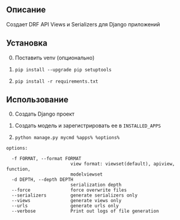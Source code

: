 ## Описание

Создает DRF API Views и Serializers для Django приложений


## Установка

0. Поставить venv (опционально)

1. `pip install --upgrade pip setuptools`

2. `pip install -r requirements.txt`


## Использование

0. Создать Django проект 

1. Создать модель и зарегистрировать ее в `INSTALLED_APPS`

2. `python manage.py mycmd %apps% %options%`

```
options:

  -f FORMAT, --format FORMAT
                        view format: viewset(default), apiview, function,
                        modelviewset
  -d DEPTH, --depth DEPTH
                        serialization depth
  --force               force overwrite files
  --serializers         generate serializers only
  --views               generate views only
  --urls                generate urls only
  --verbose             Print out logs of file generation
```
